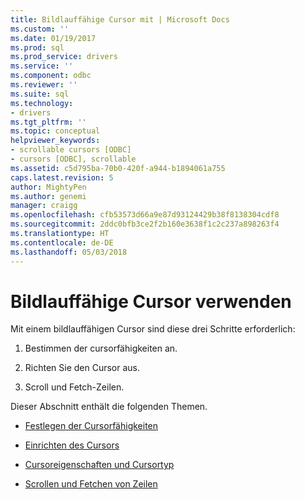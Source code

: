 ```yaml
---
title: Bildlauffähige Cursor mit | Microsoft Docs
ms.custom: ''
ms.date: 01/19/2017
ms.prod: sql
ms.prod_service: drivers
ms.service: ''
ms.component: odbc
ms.reviewer: ''
ms.suite: sql
ms.technology:
- drivers
ms.tgt_pltfrm: ''
ms.topic: conceptual
helpviewer_keywords:
- scrollable cursors [ODBC]
- cursors [ODBC], scrollable
ms.assetid: c5d795ba-70b0-420f-a944-b1894061a755
caps.latest.revision: 5
author: MightyPen
ms.author: genemi
manager: craigg
ms.openlocfilehash: cfb53573d66a9e87d93124429b38f8138304cdf8
ms.sourcegitcommit: 2ddc0bfb3ce2f2b160e3638f1c2c237a898263f4
ms.translationtype: HT
ms.contentlocale: de-DE
ms.lasthandoff: 05/03/2018
---
```

# <a name="using-scrollable-cursors"></a>Bildlauffähige Cursor verwenden
Mit einem bildlauffähigen Cursor sind diese drei Schritte erforderlich:  
  
1.  Bestimmen der cursorfähigkeiten an.  
  
2.  Richten Sie den Cursor aus.  
  
3.  Scroll und Fetch-Zeilen.  
  
 Dieser Abschnitt enthält die folgenden Themen.  
  
-   [Festlegen der Cursorfähigkeiten](../../../odbc/reference/develop-app/determining-cursor-capabilities.md)  
  
-   [Einrichten des Cursors](../../../odbc/reference/develop-app/setting-up-the-cursor.md)  
  
-   [Cursoreigenschaften und Cursortyp](../../../odbc/reference/develop-app/cursor-characteristics-and-cursor-type.md)  
  
-   [Scrollen und Fetchen von Zeilen](../../../odbc/reference/develop-app/scrolling-and-fetching-rows-odbc.md)
